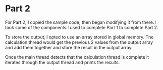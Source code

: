 # Part 2
For Part 2, I copied the sample code,
then began modifying it from there.
I took some of the components I used to complete
Part 1 to complete Part 2.

To store the output, I opted to use an array stored in
global memory.
The calculation thread would get the previous 2 values from
the output array and add them together and store the result
in the output array.

Once the main thread detects that the calculation thread is complete
it iterates through the output thread and prints the results.